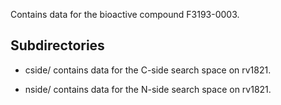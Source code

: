 Contains data for the bioactive compound F3193-0003.

## Subdirectories

- cside/ contains data for the C-side search space on rv1821.

- nside/ contains data for the N-side search space on rv1821.

